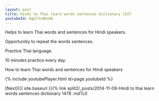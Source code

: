```yaml
---
layout: post
title: Hindi to Thai learn words sentences dictionary 1527 
youtubeId: 8gG7Jc8KnG8
---
```

 
 
Helps to learn Thai words and sentences for Hindi speakers.

Opportunitiy to repeat the words sentences. 

Practice Thai language. 
 
10 minutes practice every day. 
 
How to learn Thai words and sentences for Hindi speakers 
 
{% include youtubePlayer.html id=page.youtubeId %}
 
 
[Next]({{ site.baseurl }}{% link  split2/_posts/2014-11-09-Hindi to thai learn words sentences dictionary 1478 .md%})
 
